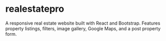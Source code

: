 # realestatepro
A responsive real estate website built with React and Bootstrap. Features property listings, filters, image gallery, Google Maps, and a post property form.
